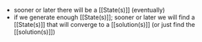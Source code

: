 - sooner or later there will be a [[State(s)]] (eventually)
- if we generate enough [[State(s)]]; sooner or later we will find a [[State(s)]] that will converge to a [[solution(s)]] (or just find the [[solution(s)]])